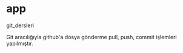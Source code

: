 # app
git_dersleri

Git aracılığıyla github'a dosya gönderme pull, push, commit işlemleri yapılmıştır.
